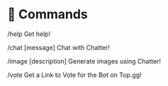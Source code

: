 # 📔 Commands

/help Get help!

/chat \[message] Chat with Chatter!

/image \[description] Generate images using Chatter!

/vote Get a Link to Vote for the Bot on Top.gg!

